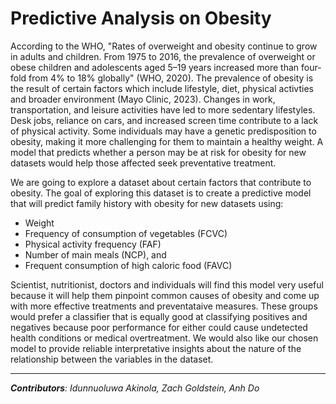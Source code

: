 # Predictive Analysis on Obesity

According to the WHO, "Rates of overweight and obesity continue to grow in adults and children. From 1975 to 2016, the prevalence of overweight or obese children and adolescents aged 5–19 years increased more than four-fold from 4% to 18% globally" (WHO, 2020). The prevalence of obesity is the result of certain factors which include lifestyle, diet, physical activties and broader environment (Mayo Clinic, 2023). Changes in work, transportation, and leisure activities have led to more sedentary lifestyles. Desk jobs, reliance on cars, and increased screen time contribute to a lack of physical activity. Some individuals may have a genetic predisposition to obesity, making it more challenging for them to maintain a healthy weight. A model that predicts whether a person may be at risk for obesity for new datasets would help those affected seek preventative treatment.

We are going to explore a dataset about certain factors that contribute to obesity. The goal of exploring this dataset is to create a predictive model that will predict family history with obesity for new datasets using:

* Weight
* Frequency of consumption of vegetables (FCVC)
* Physical activity frequency (FAF)
* Number of main meals (NCP), and
* Frequent consumption of high caloric food (FAVC)

Scientist, nutritionist, doctors and individuals will find this model very useful because it will help them pinpoint common causes of obesity and come up with more effective treatments and preventataive measures. These groups would prefer a classifier that is equally good at classifying positives and negatives because poor performance for either could cause undetected health conditions or medical overtreatment. We would also like our chosen model to provide reliable interpretative insights about the nature of the relationship between the variables in the dataset.

---

***Contributors**: Idunnuoluwa Akinola, Zach Goldstein, Anh Do*
